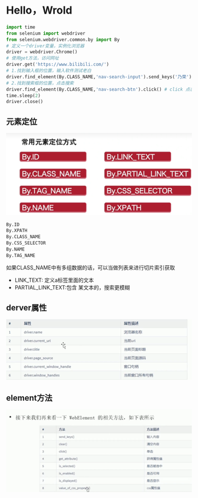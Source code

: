 # Hello，Wrold

```python
import time
from selenium import webdriver
from selenium.webdriver.common.by import By
# 定义一个driver变量，实例化浏览器
driver = webdriver.Chrome()
# 使用get方法，访问网址
driver.get('https://www.bilibili.com/')
# 1.找到输入框的位置，输入软件测试老白
driver.find_element(By.CLASS_NAME,'nav-search-input').send_keys('乃荣') # send_keys 发送字符串
# 2.找到搜索框的位置，点击搜索
driver.find_element(By.CLASS_NAME,'nav-search-btn').click() # click 点击
time.sleep(2)
driver.close()
```

## 元素定位

![1708919783827](img/1708919783827.png)

```python
By.ID   
By.XPATH
By.CLASS_NAME
By.CSS_SELECTOR
By.NAME
By.TAG_NAME
```

如果CLASS_NAME中有多组数据的话，可以当做列表来进行切片索引获取

- LINK_TEXT: 定义a标签里面的文本
- PARTIAL_LINK_TEXT:包含 某文本的，搜索更模糊

## derver属性

![1708922568250](img/1708922568250.png)

## element方法

![1708922619076](img/1708922619076.png)





